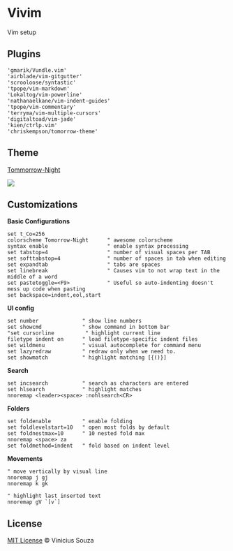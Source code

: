 # Vivim

Vim setup

## Plugins 

```
'gmarik/Vundle.vim'
'airblade/vim-gitgutter'
'scrooloose/syntastic'
'tpope/vim-markdown'
'Lokaltog/vim-powerline'
'nathanaelkane/vim-indent-guides'
'tpope/vim-commentary'
'terryma/vim-multiple-cursors'
'digitaltoad/vim-jade'
'kien/ctrlp.vim'
'chriskempson/tomorrow-theme'
```

## Theme

[Tommorrow-Night](https://github.com/chriskempson/tomorrow-theme)

<img src="http://cl.ly/image/2717382F2z46/Screen%20Shot%202015-01-25%20at%204.25.10%20AM.png">

## Customizations

__Basic Configurations__

```
set t_Co=256
colorscheme Tomorrow-Night      " awesome colorscheme
syntax enable                   " enable syntax processing
set tabstop=4                   " number of visual spaces per TAB
set softtabstop=4               " number of spaces in tab when editing
set expandtab                   " tabs are spaces
set linebreak                   " Causes vim to not wrap text in the middle of a word
set pastetoggle=<F9>            " Useful so auto-indenting doesn't mess up code when pasting
set backspace=indent,eol,start
```

__UI config__
```
set number              " show line numbers
set showcmd             " show command in bottom bar
"set cursorline          " highlight current line
filetype indent on      " load filetype-specific indent files
set wildmenu            " visual autocomplete for command menu
set lazyredraw          " redraw only when we need to.
set showmatch           " highlight matching [{()}]
```

__Search__
```
set incsearch           " search as characters are entered
set hlsearch            " highlight matches
nnoremap <leader><space> :nohlsearch<CR>
```

__Folders__
```
set foldenable          " enable folding
set foldlevelstart=10   " open most folds by default
set foldnestmax=10      " 10 nested fold max
nnoremap <space> za 
set foldmethod=indent   " fold based on indent level
```

__Movements__
```
" move vertically by visual line
nnoremap j gj
nnoremap k gk

" highlight last inserted text
nnoremap gV `[v`] 
```

## License

[MIT License](http://vsouza.mit-license.org/) © Vinicius Souza

